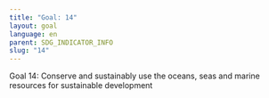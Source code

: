 ```yaml
---
title: "Goal: 14"
layout: goal
language: en
parent: SDG_INDICATOR_INFO
slug: "14"
---
```

Goal 14: Conserve and sustainably use the oceans, seas and marine resources for sustainable development